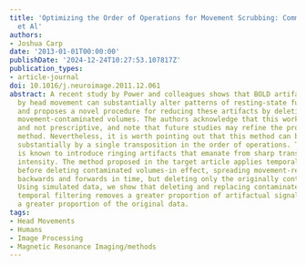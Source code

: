 ```yaml
---
title: 'Optimizing the Order of Operations for Movement Scrubbing: Comment on Power
  et Al'
authors:
- Joshua Carp
date: '2013-01-01T00:00:00'
publishDate: '2024-12-24T10:27:53.107817Z'
publication_types:
- article-journal
doi: 10.1016/j.neuroimage.2011.12.061
abstract: A recent study by Power and colleagues shows that BOLD artifacts induced
  by head movement can substantially alter patterns of resting-state functional connectivity
  and proposes a novel procedure for reducing these artifacts by deleting (or \"scrubbing\")
  movement-contaminated volumes. The authors acknowledge that this work is descriptive
  and not prescriptive, and note that future studies may refine the proposed scrubbing
  method. Nevertheless, it is worth pointing out that this method can be improved
  substantially by a single transposition in the order of operations. Temporal filtering
  is known to introduce ringing artifacts that emanate from sharp transitions in signal
  intensity. The method proposed in the target article applies temporal filtering
  before deleting contaminated volumes-in effect, spreading movement-related artifacts
  backwards and forwards in time, but deleting only the originally contaminated data.
  Using simulated data, we show that deleting and replacing contaminated volumes before
  temporal filtering removes a greater proportion of artifactual signal while retaining
  a greater proportion of the original data.
tags:
- Head Movements
- Humans
- Image Processing
- Magnetic Resonance Imaging/methods
---
```

